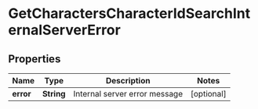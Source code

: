 
# GetCharactersCharacterIdSearchInternalServerError

## Properties
Name | Type | Description | Notes
------------ | ------------- | ------------- | -------------
**error** | **String** | Internal server error message |  [optional]



